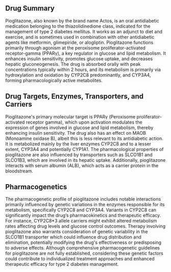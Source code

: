 ## Drug Summary
Pioglitazone, also known by the brand name Actos, is an oral antidiabetic medication belonging to the thiazolidinedione class, indicated for the management of type 2 diabetes mellitus. It works as an adjunct to diet and exercise, and is sometimes used in combination with other antidiabetic agents like metformin, glimepiride, or alogliptin. Pioglitazone functions primarily through agonism at the peroxisome proliferator-activated receptor-gamma (PPARγ), a key regulator in glucose and lipid metabolism. It enhances insulin sensitivity, promotes glucose uptake, and decreases hepatic gluconeogenesis. The drug is absorbed orally with peak concentrations typically within 2 hours, and its metabolism is primarily via hydroxylation and oxidation by CYP2C8 predominantly, and CYP3A4, forming pharmacologically active metabolites.

## Drug Targets, Enzymes, Transporters, and Carriers
Pioglitazone's primary molecular target is PPARγ (Peroxisome proliferator-activated receptor gamma), which upon activation modulates the expression of genes involved in glucose and lipid metabolism, thereby enhancing insulin sensitivity. The drug also has an effect on MAOB (Monoamine oxidase B), albeit this is less relevant to its antidiabetic action. It is metabolized mainly by the liver enzymes CYP2C8 and to a lesser extent, CYP3A4 and potentially CYP1A1. The pharmacological properties of pioglitazone are also influenced by transporters such as SLCO1B1 and SLCO1B3, which are involved in its hepatic uptake. Additionally, pioglitazone interacts with serum albumin (ALB), which acts as a carrier protein in the bloodstream.

## Pharmacogenetics
The pharmacogenetic profile of pioglitazone includes notable interactions primarily influenced by genetic variations in the enzymes responsible for its metabolism, specifically CYP2C8 and CYP3A4. Variants in CYP2C8 can significantly impact the drug’s pharmacokinetics and therapeutic efficacy. For instance, CYP2C8*3 allele carriers might exhibit altered metabolism rates affecting drug levels and glucose control outcomes. Therapy involving pioglitazone also warrants consideration of genetic variability in the SLCO1B1 transporter which could influence drug distribution and elimination, potentially modifying the drug's effectiveness or predisposing to adverse effects. Although comprehensive pharmacogenetic guidelines for pioglitazone are not fully established, considering these genetic factors could contribute to individualized treatment approaches and enhanced therapeutic efficacy for type 2 diabetes management.